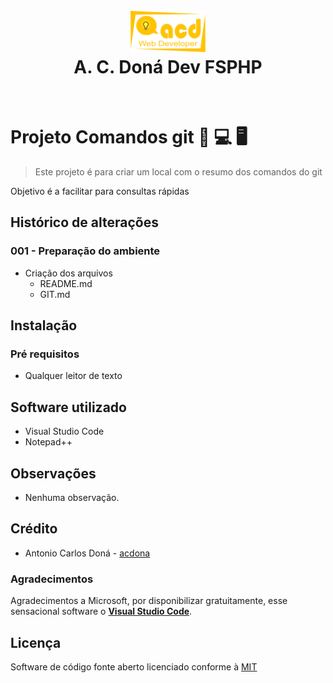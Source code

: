 ﻿<h1 align="center">
<br>
<img src="https://github.com/acdona/acd-images/blob/main/images/acd-logotipo-3-2022.png" alt="acdona" width="120">
<br>
A. C. <b>Doná Dev FSPHP</b>
</h1>
<br>

# Projeto Comandos git 📱 💻 🖥️ 

>Este projeto é para criar um local com o resumo dos comandos do git

Objetivo é a facilitar para consultas rápidas

## Histórico de alterações

### 001 - Preparação do ambiente 

- Criação dos arquivos
    - README.md
    - GIT.md

## Instalação

### Pré requisitos

- Qualquer leitor de texto

## Software utilizado
- Visual Studio Code
- Notepad++

## Observações

- Nenhuma observação.

## Crédito

- Antonio Carlos Doná - [acdona](https://guithub.com/acdona)

### Agradecimentos
Agradecimentos a Microsoft, por disponibilizar gratuitamente, esse sensacional software o [**Visual Studio Code**](https://code.visualstudio.com/).

## Licença
Software de código fonte aberto licenciado conforme à [MIT](https://choosealicense.com/licenses/mit/)
